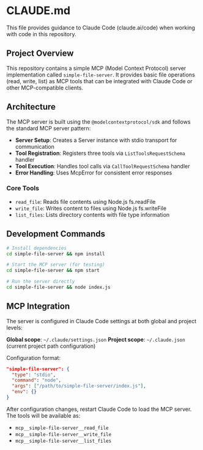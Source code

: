 # CLAUDE.md

This file provides guidance to Claude Code (claude.ai/code) when working with code in this repository.

## Project Overview

This repository contains a simple MCP (Model Context Protocol) server implementation called `simple-file-server`. It provides basic file operations (read, write, list) as MCP tools that can be integrated with Claude Code or other MCP-compatible clients.

## Architecture

The MCP server is built using the `@modelcontextprotocol/sdk` and follows the standard MCP server pattern:

- **Server Setup**: Creates a Server instance with stdio transport for communication
- **Tool Registration**: Registers three tools via `ListToolsRequestSchema` handler
- **Tool Execution**: Handles tool calls via `CallToolRequestSchema` handler
- **Error Handling**: Uses McpError for consistent error responses

### Core Tools
- `read_file`: Reads file contents using Node.js fs.readFile
- `write_file`: Writes content to files using Node.js fs.writeFile  
- `list_files`: Lists directory contents with file type information

## Development Commands

```bash
# Install dependencies
cd simple-file-server && npm install

# Start the MCP server (for testing)
cd simple-file-server && npm start

# Run the server directly
cd simple-file-server && node index.js
```

## MCP Integration

The server is configured in Claude Code settings at both global and project levels:

**Global scope**: `~/.claude/settings.json`
**Project scope**: `~/.claude.json` (current project path configuration)

Configuration format:
```json
"simple-file-server": {
  "type": "stdio",
  "command": "node",
  "args": ["/path/to/simple-file-server/index.js"],
  "env": {}
}
```

After configuration changes, restart Claude Code to load the MCP server. The tools will be available as:
- `mcp__simple-file-server__read_file`
- `mcp__simple-file-server__write_file` 
- `mcp__simple-file-server__list_files`